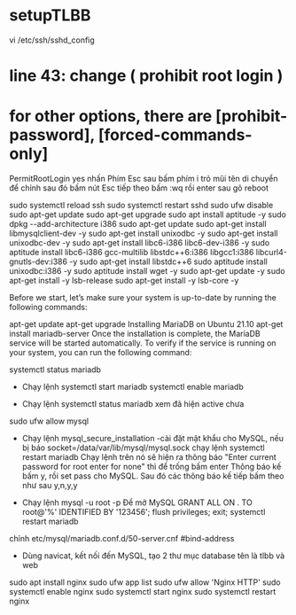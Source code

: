 # setupTLBB
vi /etc/ssh/sshd_config
# line 43: change ( prohibit root login )
# for other options, there are [prohibit-password], [forced-commands-only]
PermitRootLogin yes
nhấn Phím Esc sau bấm phím i
trỏ mũi tên di chuyển để chỉnh
sau đó bấm nút Esc tiếp theo bấm :wq rồi enter
sau gõ reboot

sudo systemctl reload ssh
sudo systemctl restart sshd
sudo ufw disable
sudo apt-get update
sudo apt-get upgrade
sudo apt install aptitude -y
sudo dpkg --add-architecture i386
sudo apt-get update
sudo apt-get install libmysqlclient-dev -y
sudo apt-get install unixodbc -y
sudo apt-get install unixodbc-dev -y
sudo apt-get install libc6-i386 libc6-dev-i386 -y
sudo aptitude install libc6-i386 gcc-multilib libstdc++6:i386 libgcc1:i386 libcurl4-gnutls-dev:i386 -y
sudo apt-get install libstdc++6
sudo aptitude install unixodbc:i386 -y
sudo aptitude install wget -y
sudo apt-get update -y
sudo apt-get install -y lsb-release
sudo apt-get install -y lsb-core -y

Before we start, let’s make sure your system is up-to-date by running the following commands:

apt-get update
apt-get upgrade
Installing MariaDB on Ubuntu 21.10
apt-get install mariadb-server
Once the installation is complete, the MariaDB service will be started automatically. To verify if the service is running on your system, you can run the following command:

systemctl status mariadb

+ Chạy lệnh 
systemctl start mariadb
systemctl enable mariadb

+ Chạy lệnh 
systemctl status mariadb
 xem đã hiện active chưa

sudo ufw allow mysql

+ Chạy lệnh mysql_secure_installation
-cài đặt mật khẩu cho MySQL, nếu bị báo socket=/data/var/lib/mysql/mysql.sock 
chạy lệnh systemctl restart mariadb
 Chạy lệnh trên nó sẽ hiện ra thông báo "Enter current password for root enter for none" thì để trống bấm enter
 Thông báo kế bấm y, rồi set pass cho MySQL.
Sau đó các thông báo kế tiếp bấm theo như sau y,n,y,y


+ Chạy lệnh mysql -u root -p
Để mở MySQL
   GRANT ALL ON . TO root@'%' IDENTIFIED BY '123456';
   flush privileges;
 exit;
systemctl restart mariadb

chỉnh etc/mysql/mariadb.conf.d/50-server.cnf #bind-address

+ Dùng navicat, kết nối đến MySQL, tạo 2 thư mục database tên là tlbb và web

sudo apt install nginx
sudo ufw app list
sudo ufw allow 'Nginx HTTP'
sudo systemctl enable nginx
sudo systemctl start nginx
sudo systemctl restart nginx
